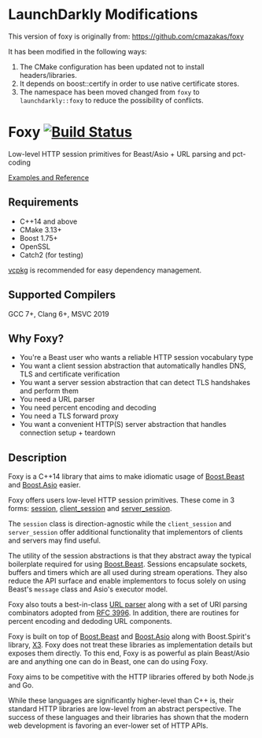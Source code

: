 # LaunchDarkly Modifications

This version of foxy is originally from: https://github.com/cmazakas/foxy

It has been modified in the following ways:
1. The CMake configuration has been updated not to install headers/libraries.
2. It depends on boost::certify in order to use native certificate stores.
3. The namespace has been moved changed from `foxy` to `launchdarkly::foxy` to reduce the possibility of conflicts.

# Foxy [![Build Status](https://travis-ci.org/LeonineKing1199/foxy.svg?branch=develop)](https://travis-ci.org/LeonineKing1199/foxy)

Low-level HTTP session primitives for Beast/Asio + URL parsing and pct-coding

[Examples and Reference](./docs/index.md#table-of-contents)

## Requirements

* C++14 and above
* CMake 3.13+
* Boost 1.75+
* OpenSSL
* Catch2 (for testing)

[vcpkg](https://github.com/Microsoft/vcpkg) is recommended for easy dependency management.

## Supported Compilers

GCC 7+, Clang 6+, MSVC 2019

## Why Foxy?

* You're a Beast user who wants a reliable HTTP session vocabulary type
* You want a client session abstraction that automatically handles DNS, TLS and certificate verification
* You want a server session abstraction that can detect TLS handshakes and perform them
* You need a URL parser
* You need percent encoding and decoding
* You need a TLS forward proxy
* You want a convenient HTTP(S) server abstraction that handles connection setup + teardown

## Description

Foxy is a C++14 library that aims to make idiomatic usage of
[Boost.Beast](https://www.boost.org/doc/libs/1_75_0/libs/beast/doc/html/index.html) and
[Boost.Asio](https://www.boost.org/doc/libs/1_75_0/doc/html/boost_asio.html)
easier.

Foxy offers users low-level HTTP session primitives. These come in 3 forms:
[session](./docs/reference/session.md#foxybasic_session),
[client_session](./docs/reference/client_session.md#foxybasic_client_session) and
[server_session](./docs/reference/server_session.md#foxybasic_server_session).

The `session` class is direction-agnostic while the `client_session` and `server_session` offer
additional functionality that implementors of clients and servers may find useful.

The utility of the session abstractions is that they abstract away the typical boilerplate required
for using [Boost.Beast](https://www.boost.org/doc/libs/1_75_0/libs/beast/doc/html/index.html).
Sessions encapsulate sockets, buffers and timers which are all used during stream operations. They
also reduce the API surface and enable implementors to focus solely on using Beast's `message` class
and Asio's executor model.

Foxy also touts a best-in-class [URL parser](./docs/reference/parse_uri.md#foxyparse_uri)
along with a set of URI parsing combinators adopted from
[RFC 3996](https://tools.ietf.org/html/rfc3986#appendix-A). In addition, there are routines for
percent encoding and dedoding URL components.

Foxy is built on top of
[Boost.Beast](https://www.boost.org/doc/libs/1_75_0/libs/beast/doc/html/index.html)
and [Boost.Asio](https://www.boost.org/doc/libs/1_75_0/doc/html/boost_asio.html)
along with Boost.Spirit's library, [X3](https://www.boost.org/doc/libs/1_75_0/libs/spirit/doc/x3/html/index.html).
Foxy does not treat these libraries as implementation details but exposes them directly. To this
end, Foxy is as powerful as plain Beast/Asio are and anything one can do in Beast, one can do using
Foxy.

Foxy aims to be competitive with the HTTP libraries offered by both Node.js and Go.

While these languages are significantly higher-level than C++ is, their standard HTTP libraries are
low-level from an abstract perspective. The success of these languages and their libraries has shown
that the modern web development is favoring an ever-lower set of HTTP APIs.
